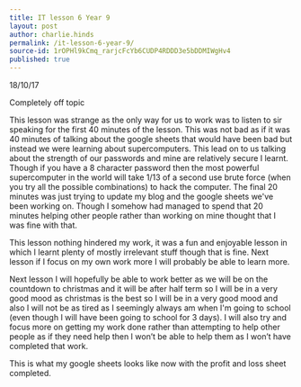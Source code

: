 ```yaml
---
title: IT lesson 6 Year 9
layout: post
author: charlie.hinds
permalink: /it-lesson-6-year-9/
source-id: 1rOPHl9kCmq_rarjcFcYb6CUDP4RDDD3e5bDDMIWgHv4
published: true
---
```

18/10/17

Completely off topic

   This lesson was strange as the only way for us to work was to listen to sir speaking for the first 40 minutes of the lesson. This was not bad as if it was 40 minutes of talking about the google sheets that would have been bad but instead we were learning about supercomputers. This lead on to us talking about the strength of our passwords and mine are relatively secure I learnt. Though if you have a 8 character password then the most powerful supercomputer in the world will take 1/13 of a second use brute force (when you try all the possible combinations) to hack the computer. The final 20 minutes was just trying to update my blog and the google sheets we've been working on. Though I somehow had managed to spend that 20 minutes helping other people rather than working on mine thought that I was fine with that.

   This lesson nothing hindered my work, it was a fun and enjoyable lesson in which I learnt plenty of mostly irrelevant stuff though that is fine. Next lesson if I focus on my own work more I will probably be able to learn more.

   Next lesson I will hopefully be able to work better as we will be on the countdown to christmas and it will be after half term so I will be in a very good mood as christmas is the best so I will be in a very good mood and also I will not be as tired as I seemingly always am when I'm going to school (even though I will have been going to school for 3 days). I will also try and focus more on getting my work done rather than attempting to help other people as if they need help then I won’t be able to help them as I won’t have completed that work.

 This is what my google sheets looks like now with the profit and loss sheet completed.

